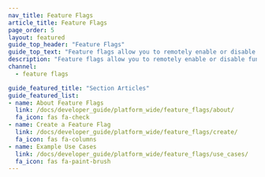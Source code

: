 ```yaml
---
nav_title: Feature Flags
article_title: Feature Flags
page_order: 5
layout: featured
guide_top_header: "Feature Flags"
guide_top_text: "Feature flags allow you to remotely enable or disable functionality for a selection of users. Importantly, they let you turn a feature on and off in production without additional code deployment or app store updates. This allows you to safely roll out new features with confidence."
description: "Feature flags allow you to remotely enable or disable functionality for a selection of users.<br><br>Importantly, they let you turn a feature on and off in production without additional code deployment or app store updates. This allows you to safely roll out new features with confidence."
channel:
  - feature flags

guide_featured_title: "Section Articles"
guide_featured_list:
- name: About Feature Flags
  link: /docs/developer_guide/platform_wide/feature_flags/about/
  fa_icon: fas fa-check
- name: Create a Feature Flag
  link: /docs/developer_guide/platform_wide/feature_flags/create/
  fa_icon: fas fa-columns
- name: Example Use Cases
  link: /docs/developer_guide/platform_wide/feature_flags/use_cases/
  fa_icon: fas fa-paint-brush
---
```

<br><br>
